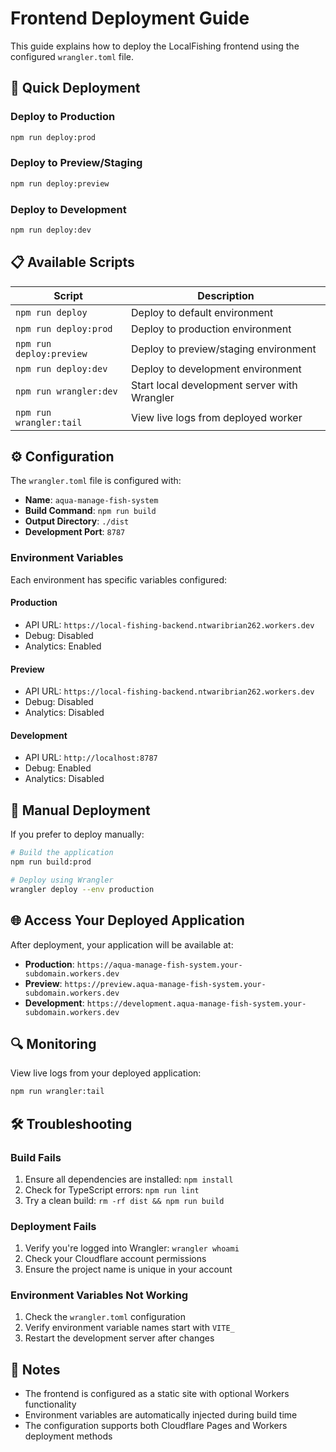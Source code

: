 # Frontend Deployment Guide

This guide explains how to deploy the LocalFishing frontend using the configured `wrangler.toml` file.

## 🚀 Quick Deployment

### Deploy to Production
```bash
npm run deploy:prod
```

### Deploy to Preview/Staging
```bash
npm run deploy:preview
```

### Deploy to Development
```bash
npm run deploy:dev
```

## 📋 Available Scripts

| Script | Description |
|--------|-------------|
| `npm run deploy` | Deploy to default environment |
| `npm run deploy:prod` | Deploy to production environment |
| `npm run deploy:preview` | Deploy to preview/staging environment |
| `npm run deploy:dev` | Deploy to development environment |
| `npm run wrangler:dev` | Start local development server with Wrangler |
| `npm run wrangler:tail` | View live logs from deployed worker |

## ⚙️ Configuration

The `wrangler.toml` file is configured with:

- **Name**: `aqua-manage-fish-system`
- **Build Command**: `npm run build`
- **Output Directory**: `./dist`
- **Development Port**: `8787`

### Environment Variables

Each environment has specific variables configured:

#### Production
- API URL: `https://local-fishing-backend.ntwaribrian262.workers.dev`
- Debug: Disabled
- Analytics: Enabled

#### Preview
- API URL: `https://local-fishing-backend.ntwaribrian262.workers.dev`
- Debug: Disabled
- Analytics: Disabled

#### Development
- API URL: `http://localhost:8787`
- Debug: Enabled
- Analytics: Disabled

## 🔧 Manual Deployment

If you prefer to deploy manually:

```bash
# Build the application
npm run build:prod

# Deploy using Wrangler
wrangler deploy --env production
```

## 🌐 Access Your Deployed Application

After deployment, your application will be available at:

- **Production**: `https://aqua-manage-fish-system.your-subdomain.workers.dev`
- **Preview**: `https://preview.aqua-manage-fish-system.your-subdomain.workers.dev`
- **Development**: `https://development.aqua-manage-fish-system.your-subdomain.workers.dev`

## 🔍 Monitoring

View live logs from your deployed application:

```bash
npm run wrangler:tail
```

## 🛠️ Troubleshooting

### Build Fails
1. Ensure all dependencies are installed: `npm install`
2. Check for TypeScript errors: `npm run lint`
3. Try a clean build: `rm -rf dist && npm run build`

### Deployment Fails
1. Verify you're logged into Wrangler: `wrangler whoami`
2. Check your Cloudflare account permissions
3. Ensure the project name is unique in your account

### Environment Variables Not Working
1. Check the `wrangler.toml` configuration
2. Verify environment variable names start with `VITE_`
3. Restart the development server after changes

## 📝 Notes

- The frontend is configured as a static site with optional Workers functionality
- Environment variables are automatically injected during build time
- The configuration supports both Cloudflare Pages and Workers deployment methods
